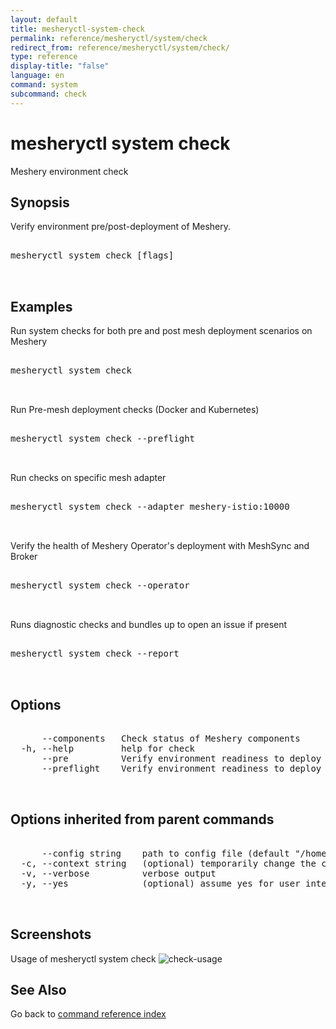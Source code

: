 ```yaml
---
layout: default
title: mesheryctl-system-check
permalink: reference/mesheryctl/system/check
redirect_from: reference/mesheryctl/system/check/
type: reference
display-title: "false"
language: en
command: system
subcommand: check
---
```


# mesheryctl system check

Meshery environment check

## Synopsis

Verify environment pre/post-deployment of Meshery.

<pre class='codeblock-pre'>
<div class='codeblock'>
mesheryctl system check [flags]

</div>
</pre> 

## Examples

Run system checks for both pre and post mesh deployment scenarios on Meshery
<pre class='codeblock-pre'>
<div class='codeblock'>
mesheryctl system check

</div>
</pre> 

Run Pre-mesh deployment checks (Docker and Kubernetes)
<pre class='codeblock-pre'>
<div class='codeblock'>
mesheryctl system check --preflight

</div>
</pre> 

Run checks on specific mesh adapter
<pre class='codeblock-pre'>
<div class='codeblock'>
mesheryctl system check --adapter meshery-istio:10000

</div>
</pre> 

Verify the health of Meshery Operator's deployment with MeshSync and Broker
<pre class='codeblock-pre'>
<div class='codeblock'>
mesheryctl system check --operator

</div>
</pre> 

Runs diagnostic checks and bundles up to open an issue if present
<pre class='codeblock-pre'>
<div class='codeblock'>
mesheryctl system check --report

</div>
</pre> 

## Options

<pre class='codeblock-pre'>
<div class='codeblock'>
      --components   Check status of Meshery components
  -h, --help         help for check
      --pre          Verify environment readiness to deploy Meshery
      --preflight    Verify environment readiness to deploy Meshery

</div>
</pre>

## Options inherited from parent commands

<pre class='codeblock-pre'>
<div class='codeblock'>
      --config string    path to config file (default "/home/runner/.meshery/config.yaml")
  -c, --context string   (optional) temporarily change the current context.
  -v, --verbose          verbose output
  -y, --yes              (optional) assume yes for user interactive prompts.

</div>
</pre>

## Screenshots

Usage of mesheryctl system check
![check-usage](/assets/img/mesheryctl/check.png)

## See Also

Go back to [command reference index](/reference/mesheryctl/) 
